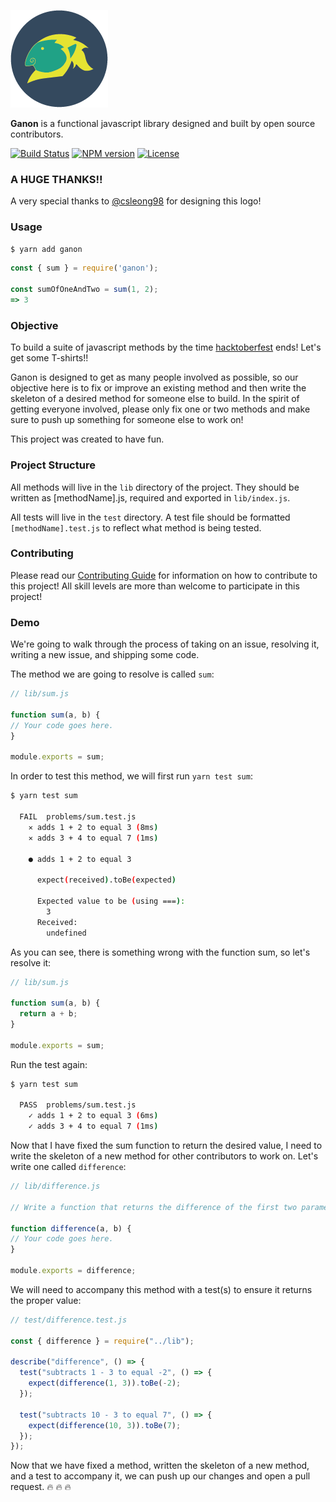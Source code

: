 ![Ganon](/logo/ganon_version_2.png?raw=true "Ganon")

**Ganon** is a functional javascript library designed and built by open source contributors.

[![Build Status](https://travis-ci.org/BlakeGuilloud/ganon.svg?branch=master)](https://travis-ci.org/BlakeGuilloud/ganon) [![NPM version](https://img.shields.io/npm/v/ganon.svg)](https://www.npmjs.com/package/ganon) [![License](https://img.shields.io/npm/l/ganon.svg)](https://github.com/BlakeGuilloud/ganon/blob/master/LICENSE)

### A HUGE THANKS!!
A very special thanks to [@csleong98](https://github.com/csleong98) for designing this logo!

### Usage
```bash
$ yarn add ganon
```

```javascript
const { sum } = require('ganon');

const sumOfOneAndTwo = sum(1, 2);
=> 3
```

### Objective
To build a suite of javascript methods by the time [hacktoberfest](https://hacktoberfest.digitalocean.com/) ends! Let's get some T-shirts!!

Ganon is designed to get as many people involved as possible, so our objective here is to fix or improve an existing method and then write the skeleton of a desired method for someone else to build. In the spirit of getting everyone involved, please only fix one or two methods and make sure to push up something for someone else to work on!

This project was created to have fun.

### Project Structure
All methods will live in the `lib` directory of the project. They should be written as [methodName].js, required and exported in `lib/index.js`.

All tests will live in the `test` directory. A test file should be formatted `[methodName].test.js` to reflect what method is being tested.

### Contributing
Please read our [Contributing Guide](https://github.com/BlakeGuilloud/ganon/blob/master/CONTRIBUTING.md) for information on how to contribute to this project! All skill levels are more than welcome to participate in this project!

### Demo
We're going to walk through the process of taking on an issue, resolving it, writing a new issue, and shipping some code.

The method we are going to resolve is called `sum`:

```javascript
// lib/sum.js

function sum(a, b) {
// Your code goes here.
}

module.exports = sum;
```

In order to test this method, we will first run `yarn test sum`:

```bash
$ yarn test sum

  FAIL  problems/sum.test.js
    ✕ adds 1 + 2 to equal 3 (8ms)
    ✕ adds 3 + 4 to equal 7 (1ms)

    ● adds 1 + 2 to equal 3

      expect(received).toBe(expected)

      Expected value to be (using ===):
        3
      Received:
        undefined
```

As you can see, there is something wrong with the function sum, so let's resolve it:

```javascript
// lib/sum.js

function sum(a, b) {
  return a + b;
}

module.exports = sum;
```

Run the test again:

```bash
$ yarn test sum
  
  PASS  problems/sum.test.js
    ✓ adds 1 + 2 to equal 3 (6ms)
    ✓ adds 3 + 4 to equal 7 (1ms)
```

Now that I have fixed the sum function to return the desired value, I need to write the skeleton of a new method for other contributors to work on. Let's write one called `difference`:

```javascript
// lib/difference.js

// Write a function that returns the difference of the first two parameters

function difference(a, b) {
// Your code goes here.
}

module.exports = difference;
```

We will need to accompany this method with a test(s) to ensure it returns the proper value:

```javascript
// test/difference.test.js

const { difference } = require("../lib");

describe("difference", () => {
  test("subtracts 1 - 3 to equal -2", () => {
    expect(difference(1, 3)).toBe(-2);
  });

  test("subtracts 10 - 3 to equal 7", () => {
    expect(difference(10, 3)).toBe(7);
  });
});

```

Now that we have fixed a method, written the skeleton of a new method, and a test to accompany it, we can push up our changes and open a pull request. :fire: :fire: :fire:
